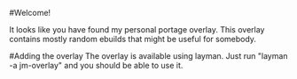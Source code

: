 #Welcome!

It looks like you have found my personal portage overlay.
This overlay contains mostly random ebuilds that might be useful for somebody.

#Adding the overlay
The overlay is available using layman. Just run "layman -a jm-overlay" and you should be able to use it.

